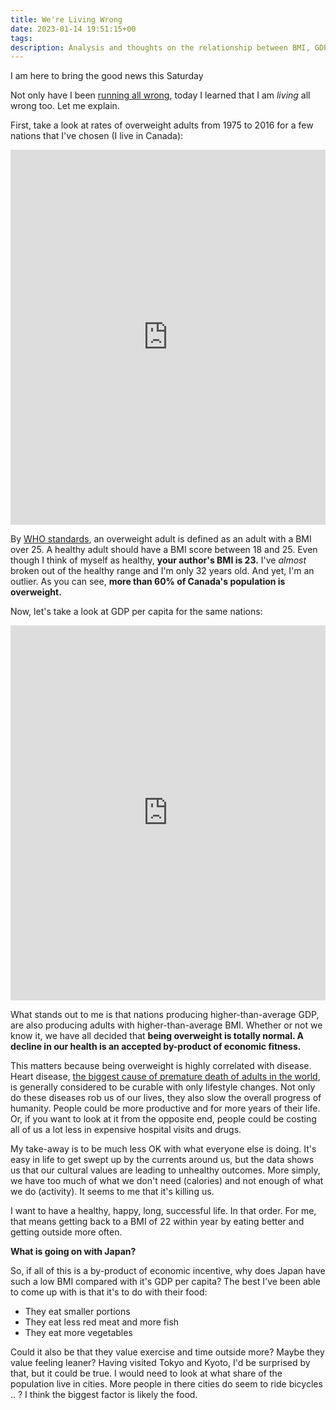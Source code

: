 ```yaml
---
title: We're Living Wrong
date: 2023-01-14 19:51:15+00
tags: 
description: Analysis and thoughts on the relationship between BMI, GDP and being healthy.
---
```

I am here to bring the good news this Saturday

Not only have I been [running all wrong](https://dhariri.com/blog/running-all-wrong/), today I learned that I am *living* all wrong too. Let me explain.

First, take a look at rates of overweight adults from 1975 to 2016 for a few nations that I've chosen (I live in Canada):

<iframe src="https://ourworldindata.org/grapher/share-of-adults-who-are-overweight?tab=chart&country=CHN~IND~IRN~CHE~JPN~CAN~GBR~USA~NGA~BRA~OWID_WRL" loading="lazy" style="width: 100%; height: 600px; border: 0px none;"></iframe>

By [WHO standards](https://www.who.int/europe/news-room/fact-sheets/item/a-healthy-lifestyle---who-recommendations#:~:text=BMI%20is%20derived%20from%20a,24.9%20as%20a%20normal%20BMI.), an overweight adult is defined as an adult with a BMI over 25. A healthy adult should have a BMI score between 18 and 25. Even though I think of myself as healthy, **your author's BMI is 23.** I've _almost_ broken out of the healthy range and I'm only 32 years old. And yet, I'm an outlier. As you can see, **more than 60% of Canada's population is overweight.**

Now, let's take a look at GDP per capita for the same nations:

<iframe src="https://ourworldindata.org/grapher/gdp-per-capita-worldbank?tab=chart&country=CHN~IND~IRN~CHE~JPN~CAN~GBR~USA~NGA~BRA~OWID_WRL" loading="lazy" style="width: 100%; height: 600px; border: 0px none;"></iframe>

What stands out to me is that nations producing higher-than-average GDP, are also producing adults with higher-than-average BMI. Whether or not we know it, we have all decided that **being overweight is totally normal. A decline in our health is an accepted by-product of economic fitness.**

This matters because being overweight is highly correlated with disease. Heart disease, [the biggest cause of premature death of adults in the world](https://ourworldindata.org/causes-of-death#what-do-people-die-from), is generally considered to be curable with only lifestyle changes. Not only do these diseases rob us of our lives, they also slow the overall progress of humanity. People could be more productive and for more years of their life. Or, if you want to look at it from the opposite end, people could be costing all of us a lot less in expensive hospital visits and drugs.

My take-away is to be much less OK with what everyone else is doing. It's easy in life to get swept up by the currents around us, but the data shows us that our cultural values are leading to unhealthy outcomes. More simply, we have too much of what we don't need (calories) and not enough of what we do (activity). It seems to me that it's killing us.

I want to have a healthy, happy, long, successful life. In that order. For me, that means getting back to a BMI of 22 within year by eating better and getting outside more often.

**What is going on with Japan?**

So, if all of this is a by-product of economic incentive, why does Japan have such a low BMI compared with it's GDP per capita? The best I've been able to come up with is that it's to do with their food:

- They eat smaller portions
- They eat less red meat and more fish
- They eat more vegetables

Could it also be that they value exercise and time outside more? Maybe they value feeling leaner?  Having visited Tokyo and Kyoto, I'd be surprised by that, but it could be true. I would need to look at what share of the population live in cities. More people in there cities do seem to ride bicycles .. ? I think the biggest factor is likely the food.

